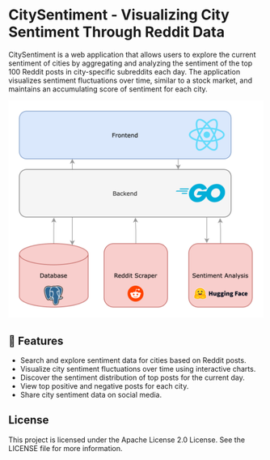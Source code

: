 # CitySentiment - Visualizing City Sentiment Through Reddit Data

CitySentiment is a web application that allows users to explore the current sentiment of cities by aggregating and analyzing the sentiment of the top 100 Reddit posts in city-specific subreddits each day. The application visualizes sentiment fluctuations over time, similar to a stock market, and maintains an accumulating score of sentiment for each city.

<img src="assets/citymetrics.png"/>

## 🚀 Features
- Search and explore sentiment data for cities based on Reddit posts.
- Visualize city sentiment fluctuations over time using interactive charts.
- Discover the sentiment distribution of top posts for the current day.
- View top positive and negative posts for each city.
- Share city sentiment data on social media.

## License 
This project is licensed under the Apache License 2.0 License. See the LICENSE file for more information.
